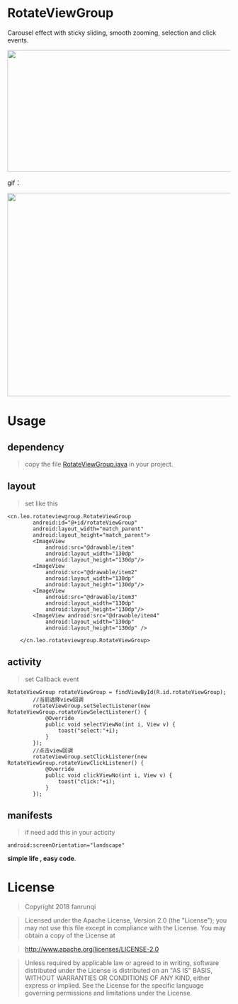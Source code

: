 # RotateViewGroup

Carousel effect with sticky sliding, smooth zooming, selection and click events.

<img src="https://raw.githubusercontent.com/fanrunqi/RotateViewGroup/master/app/1.png" width = "540" height = "275"  />

gif：

<img src="https://raw.githubusercontent.com/fanrunqi/RotateViewGroup/master/app/2.gif" width = "704" height = "459"  />

# Usage

## dependency

>copy the file [RotateViewGroup.java](https://github.com/fanrunqi/RotateViewGroup/tree/master/app/src/main/java/cn/leo/rotateviewgroup) in your project.

## layout

>set like this

```
<cn.leo.rotateviewgroup.RotateViewGroup
        android:id="@+id/rotateViewGroup"
        android:layout_width="match_parent"
        android:layout_height="match_parent">
        <ImageView
            android:src="@drawable/item"
            android:layout_width="130dp"
            android:layout_height="130dp"/>
        <ImageView
            android:src="@drawable/item2"
            android:layout_width="130dp"
            android:layout_height="130dp"/>
        <ImageView
            android:src="@drawable/item3"
            android:layout_width="130dp"
            android:layout_height="130dp"/>
        <ImageView android:src="@drawable/item4"
            android:layout_width="130dp"
            android:layout_height="130dp" />

    </cn.leo.rotateviewgroup.RotateViewGroup>
```

## activity

>set Callback event

```
RotateViewGroup rotateViewGroup = findViewById(R.id.rotateViewGroup);
        //当前选择view回调
        rotateViewGroup.setSelectListener(new RotateViewGroup.rotateViewSelectListener() {
            @Override
            public void selectViewNo(int i, View v) {
                toast("select:"+i);
            }
        });
        //点击view回调
        rotateViewGroup.setClickListener(new RotateViewGroup.rotateViewClickListener() {
            @Override
            public void clickViewNo(int i, View v) {
                toast("click:"+i);
            }
        });
```
## manifests

>if need add this in your acticity

```
android:screenOrientation="landscape"
```

**simple life , easy code**.

# License
> Copyright 2018 fanrunqi

> Licensed under the Apache License, Version 2.0 (the "License");
you may not use this file except in compliance with the License.
You may obtain a copy of the License at

  >  http://www.apache.org/licenses/LICENSE-2.0

> Unless required by applicable law or agreed to in writing, software
distributed under the License is distributed on an "AS IS" BASIS,
WITHOUT WARRANTIES OR CONDITIONS OF ANY KIND, either express or implied.
See the License for the specific language governing permissions and
limitations under the License.
